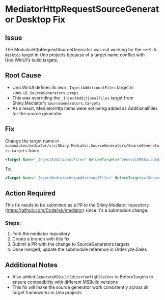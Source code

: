 # MediatorHttpRequestSourceGenerator Desktop Fix

## Issue
The MediatorHttpRequestSourceGenerator was not working for the `net9.0-desktop` target in Uno projects because of a target name conflict with Uno.WinUI's build targets.

## Root Cause
- Uno.WinUI defines its own `_InjectAdditionalFiles` target in `/Uno.UI.SourceGenerators.props`
- This was overriding the `_InjectAdditionalFiles` target from Shiny.Mediator's `SourceGenerators.targets`
- As a result, MediatorHttp items were not being added as AdditionalFiles for the source generator

## Fix
Change the target name in `submodules/mediator/src/Shiny.Mediator.SourceGenerators/SourceGenerators.targets` from:
```xml
<Target Name="_InjectAdditionalFiles" BeforeTargets="GenerateMSBuildEditorConfigFileShouldRun">
```

To:
```xml
<Target Name="_InjectMediatorHttpAdditionalFiles" BeforeTargets="GenerateMSBuildEditorConfigFileShouldRun;GenerateMSBuildEditorConfigFileCore">
```

## Action Required
This fix needs to be submitted as a PR to the Shiny.Mediator repository (https://github.com/Codelisk/mediator) since it's a submodule change.

### Steps:
1. Fork the mediator repository
2. Create a branch with this fix
3. Submit a PR with the change to SourceGenerators.targets
4. Once merged, update the submodule reference in Orderlyze.Sales

## Additional Notes
- Also added `GenerateMSBuildEditorConfigFileCore` to BeforeTargets to ensure compatibility with different MSBuild versions
- This fix will make the source generator work consistently across all target frameworks in Uno projects